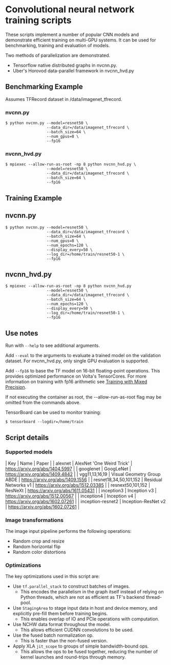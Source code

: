 
# Convolutional neural network training scripts

These scripts implement a number of popular CNN models and demonstrate
efficient training on multi-GPU systems. It can be used for benchmarking,
training and evaluation of models.

Two methods of parallelization are demonstrated.
 * Tensorflow native distributed graphs in nvcnn.py.
 * Uber's Horovod data-parallel framework in nvcnn_hvd.py

## Benchmarking Example

Assumes TFRecord dataset in /data/imagenet_tfrecord.

### nvcnn.py
    $ python nvcnn.py --model=resnet50 \
                      --data_dir=/data/imagenet_tfrecord \
                      --batch_size=64 \
                      --num_gpus=8 \
                      --fp16

### nvcnn_hvd.py
    $ mpiexec --allow-run-as-root -np 8 python nvcnn_hvd.py \
                      --model=resnet50 \
                      --data_dir=/data/imagenet_tfrecord \
                      --batch_size=64 \
                      --fp16

## Training Example

## nvcnn.py
    $ python nvcnn.py --model=resnet50 \
                      --data_dir=/data/imagenet_tfrecord \
                      --batch_size=64 \
                      --num_gpus=8 \
                      --num_epochs=120 \
                      --display_every=50 \
                      --log_dir=/home/train/resnet50-1 \
                      --fp16

## nvcnn_hvd.py
    $ mpiexec --allow-run-as-root -np 8 python nvcnn_hvd.py
                      --model=resnet50 \
                      --data_dir=/data/imagenet_tfrecord \
                      --batch_size=64 \
                      --num_epochs=120 \
                      --display_every=50 \
                      --log_dir=/home/train/resnet50-1 \
                      --fp16

## Use notes

Run with `--help` to see additional arguments.

Add `--eval` to the arguments to evaluate a trained model on the validation
dataset. For nvcnn_hvd.py, only single GPU evaluation is supported.

Add `--fp16` to base the TF model on 16-bit floating-point operations. This
provides optimized performance on Volta's TensorCores. For more information
on training with fp16 arithmetic see [Training with Mixed Precision](
http://docs.nvidia.com/deeplearning/sdk/mixed-precision-training/index.html).

If not executing the container as root, the --allow-run-as-root flag may be
omitted from the commands above.

TensorBoard can be used to monitor training:

    $ tensorboard --logdir=/home/train

## Script details

### Supported models
| Key | Name | Paper |
| alexnet                | AlexNet 'One Weird Trick'  | https://arxiv.org/abs/1404.5997  |
| googlenet              | GoogLeNet                  | https://arxiv.org/abs/1409.4842  |
| vgg11,13,16,19         | Visual Geometry Group ABDE | https://arxiv.org/abs/1409.1556  |
| resnet18,34,50,101,152 | Residual Networks v1       | https://arxiv.org/abs/1512.03385 |
| resnext50,101,152      | ResNeXt                    | https://arxiv.org/abs/1611.05431 |
| inception3             | Inception v3               | https://arxiv.org/abs/1512.00567 |
| inception4             | Inception v4               | https://arxiv.org/abs/1602.07261 |
| inception-resnet2      | Inception-ResNet v2        | https://arxiv.org/abs/1602.07261 |

### Image transformations
The image input pipeline performs the following operations:
 * Random crop and resize
 * Random horizontal flip
 * Random color distortions

### Optimizations
The key optimizations used in this script are:
 * Use `tf.parallel_stack` to construct batches of images.
     * This encodes the parallelism in the graph itself instead of relying on
       Python threads, which are not as efficient as TF's backend thread-pool.
 * Use `StagingArea` to stage input data in host and device memory, and
   explicitly pre-fill them before training begins.
     * This enables overlap of IO and PCIe operations with computation.
 * Use NCHW data format throughout the model.
     * This allows efficient CUDNN convolutions to be used.
 * Use the fused batch normalization op.
     * This is faster than the non-fused version.
 * Apply XLA `jit_scope` to groups of simple bandwidth-bound ops.
     * This allows the ops to be fused together, reducing the number of kernel
       launches and round-trips through memory.

